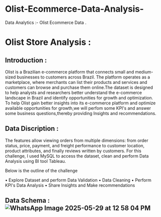 # Olist-Ecommerce-Data-Analysis-
Data Analytics :- Olist Ecommerce Data .


# Olist Store Analysis : 

## Introduction : 

Olist is a Brazilian e-commerce platform that connects small and medium-sized businesses to customers across Brazil. The platform operates as a marketplace, where merchants can list their products and services and customers can browse and purchase them online.The dataset is designed to help analysts and researchers better understand the e-commerce landscape in Brazil and identify opportunities for growth and optimization. To help Olist gain better insights into its e-commerce platform and optimize available opportunities for growth,we will perfom some KPI's and answer some business questions,thereby providing Insights and recommendations.

## Data Discription : 

The features allow viewing orders from multiple dimensions: from order status, price, payment, and freight performance to customer location, product attributes, and finally reviews written by customers. For this challenge, I used MySQL to access the dataset, clean and perform Data Analysis using BI tool Tableau.

Below is the outline of the challenge

• Explore Dataset and perform Data Validation
• Data Cleaning
• Perform KPI's Data Analysis
• Share Insights and Make recommendations

## Data Schema : ![WhatsApp Image 2025-05-29 at 12 58 04 PM](https://github.com/user-attachments/assets/d7ef6fcb-f127-4b0f-b5bc-785794cd81a0)






